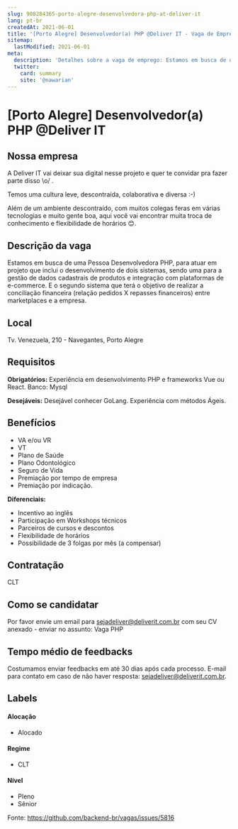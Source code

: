 ```yaml
---
slug: 908284365-porto-alegre-desenvolvedora-php-at-deliver-it
lang: pt-br
createdAt: 2021-06-01
title: '[Porto Alegre] Desenvolvedor(a) PHP @Deliver IT - Vaga de Emprego'
sitemap:
  lastModified: 2021-06-01
meta:
  description: 'Detalhes sobre a vaga de emprego: Estamos em busca de uma Pessoa Desenvolvedora PHP, para atuar em projeto que inclui o desenvolvimento de dois sistemas, sendo uma para a gestão de dados cadastrais de produtos e integração com plataformas de e-commerce. E o segundo sistema que terá o objetivo de realizar a conciliação financeira (relação pedidos X repasses financeiros) entre marketplaces e a empresa.'
  twitter:
    card: summary
    site: '@nawarian'
---
```


# [Porto Alegre] Desenvolvedor(a) PHP @Deliver IT

<!--
==================================================
Caso a vaga for remoto durante a pandemia informar no texto "Remoto durante o covid"
==================================================
-->
<!-- 
==================================================
POR FAVOR, SÓ POSTE SE A VAGA FOR PARA BACK-END!

Não faça distinção de gênero no título da vaga.

Use: "Back-End Developer" ao invés de 
"Desenvolvedor Back-End" \o/

Exemplo: `[São Paulo] Back-End Developer @ NOME DA EMPRESA`
==================================================
-->
<!--
==================================================
Caso a vaga for remoto durante a pandemia deixar a linha abaixo
==================================================
-->

## Nossa empresa
A Deliver IT vai deixar sua digital nesse projeto e quer te convidar pra fazer parte disso \o/ .

Temos uma cultura leve, descontraída, colaborativa e diversa :-)

Além de um ambiente descontraído, com muitos colegas feras em várias tecnologias e muito gente boa, aqui você vai encontrar muita troca de conhecimento e flexibilidade de horários 😊.

## Descrição da vaga
Estamos em busca de uma Pessoa Desenvolvedora PHP, para atuar em projeto que inclui o desenvolvimento de dois sistemas, sendo uma para a gestão de dados cadastrais de produtos e integração com plataformas de e-commerce. E o segundo sistema que terá o objetivo de realizar a conciliação financeira (relação pedidos X repasses financeiros) entre marketplaces e a empresa.

## Local
Tv. Venezuela, 210 - Navegantes, Porto Alegre

## Requisitos

**Obrigatórios:**
Experiência em desenvolvimento PHP e frameworks Vue ou React.
Banco: Mysql

**Desejáveis:**
Desejável conhecer GoLang. Experiência com métodos Ágeis.

## Benefícios
* VA e/ou VR 
* VT   
* Plano de Saúde
* Plano Odontológico 
* Seguro de Vida 
* Premiação por tempo de empresa 
* Premiação por indicação.

**Diferenciais:**
* Incentivo ao inglês 
* Participação em Workshops técnicos 
* Parceiros de cursos e descontos 
* Flexibilidade de horários
* Possibilidade de 3 folgas por mês (a compensar) 

## Contratação
CLT

## Como se candidatar
Por favor envie um email para sejadeliver@deliverit.com.br com seu CV anexado - enviar no assunto: Vaga PHP

## Tempo médio de feedbacks
Costumamos enviar feedbacks em até 30 dias após cada processo.
E-mail para contato em caso de não haver resposta: sejadeliver@deliverit.com.br.

## Labels
<!-- retire os labels que não fazem sentido à vaga -->

#### Alocação
- Alocado

#### Regime
- CLT

#### Nível
- Pleno
- Sênior




Fonte: https://github.com/backend-br/vagas/issues/5816